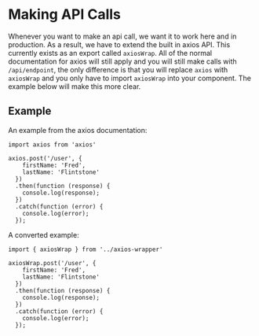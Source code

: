 # Making API Calls

Whenever you want to make an api call, we want it to work here and in production. As a result, we have to extend the built in axios API. This currently exists as an export called `axiosWrap`. All of the normal documentation for axios will still apply and you will still make calls with `/api/endpoint`, the only difference is that you will replace `axios` with `axiosWrap` and you only have to import `axiosWrap` into your component. The example below will make this more clear.

## Example

An example from the axios documentation:

```
import axios from 'axios'

axios.post('/user', {
    firstName: 'Fred',
    lastName: 'Flintstone'
  })
  .then(function (response) {
    console.log(response);
  })
  .catch(function (error) {
    console.log(error);
  });
```

A converted example:

```
import { axiosWrap } from '../axios-wrapper'

axiosWrap.post('/user', {
    firstName: 'Fred',
    lastName: 'Flintstone'
  })
  .then(function (response) {
    console.log(response);
  })
  .catch(function (error) {
    console.log(error);
  });
```
